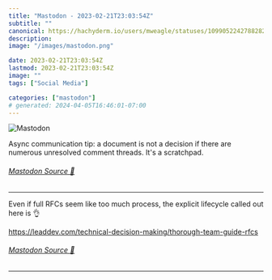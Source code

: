 ```yaml
---
title: "Mastodon - 2023-02-21T23:03:54Z"
subtitle: ""
canonical: https://hachyderm.io/users/mweagle/statuses/109905224278828296
description:
image: "/images/mastodon.png"

date: 2023-02-21T23:03:54Z
lastmod: 2023-02-21T23:03:54Z
image: ""
tags: ["Social Media"]

categories: ["mastodon"]
# generated: 2024-04-05T16:46:01-07:00
---
```

![Mastodon](/images/mastodon.png)

<p>Async communication tip: a document is not a decision if there are numerous unresolved comment threads. It&#39;s a scratchpad.</p>


###### [Mastodon Source 🐘](https://hachyderm.io/@mweagle/109905224278828296)

___

<p>Even if full RFCs seem like too much process, the explicit lifecycle called out here is 👌</p><p><a href="https://leaddev.com/technical-decision-making/thorough-team-guide-rfcs" target="_blank" rel="nofollow noopener noreferrer" translate="no"><span class="invisible">https://</span><span class="ellipsis">leaddev.com/technical-decision</span><span class="invisible">-making/thorough-team-guide-rfcs</span></a></p>


###### [Mastodon Source 🐘](https://hachyderm.io/@mweagle/109927148199160416)

___
